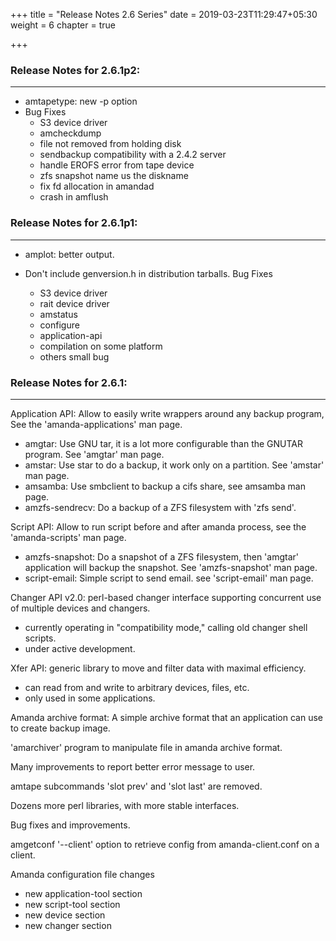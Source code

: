 +++
title = "Release Notes 2.6 Series"
date = 2019-03-23T11:29:47+05:30
weight = 6
chapter = true

+++

### Release Notes for 2.6.1p2:
---
* amtapetype: new -p option
* Bug Fixes
  -   S3 device driver
  -   amcheckdump
  -   file not removed from holding disk
  -   sendbackup compatibility with a 2.4.2 server
  -   handle EROFS error from tape device
  -   zfs snapshot name us the diskname
  -   fix fd allocation in amandad
  -   crash in amflush

### Release Notes for 2.6.1p1:
---
* amplot: better output.
* Don't include genversion.h in distribution tarballs.
Bug Fixes

  -   S3 device driver
  -   rait device driver
  -   amstatus
  -   configure
  -   application-api
  -   compilation on some platform
  -   others small bug

### Release Notes for 2.6.1:
---
Application API: Allow to easily write wrappers around any backup
program, See the 'amanda-applications' man page.

-   amgtar: Use GNU tar, it is a lot more configurable than the GNUTAR
    program. See 'amgtar' man page.
-   amstar: Use star to do a backup, it work only on a partition. See
    'amstar' man page.
-   amsamba: Use smbclient to backup a cifs share, see amsamba man page.
-   amzfs-sendrecv: Do a backup of a ZFS filesystem with 'zfs send'.

Script API: Allow to run script before and after amanda process, see the
'amanda-scripts' man page.

-   amzfs-snapshot: Do a snapshot of a ZFS filesystem, then 'amgtar'
    application will backup the snapshot. See 'amzfs-snapshot' man page.
-   script-email: Simple script to send email. see 'script-email' man
    page.

Changer API v2.0: perl-based changer interface supporting concurrent use
of multiple devices and changers.

-   currently operating in "compatibility mode," calling old changer
    shell scripts.
-   under active development.

Xfer API: generic library to move and filter data with maximal
efficiency.

-   can read from and write to arbitrary devices, files, etc.
-   only used in some applications.

Amanda archive format: A simple archive format that an application can
use to create backup image.

'amarchiver' program to manipulate file in amanda archive format.

Many improvements to report better error message to user.

amtape subcommands 'slot prev' and 'slot last' are removed.

Dozens more perl libraries, with more stable interfaces.

Bug fixes and improvements.

amgetconf '--client' option to retrieve config from amanda-client.conf
on a client.

Amanda configuration file changes

-   new application-tool section
-   new script-tool section
-   new device section
-   new changer section

